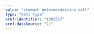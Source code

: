 ```yaml
---
value: "stomach enteroendocrine cell"
type: "Cell Type"
xref-identifier: "1001517"
xref-dataSource: "CL"
---
```

